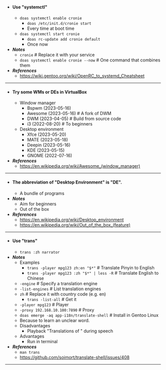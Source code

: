 - #### Use "systemctl"
    - `doas systemctl enable cronie`
        - `doas /etc/init.d/cronie start`
        - Every time at boot time
    - `doas systemctl start cronie`
        - `doas rc-update add cronie default`
        - Once now
- ***Notes***
    - `cronie` # Replace it with your service
    - `doas systemctl enable cronie --now` # One command that combines them
- ***References***
    - https://wiki.gentoo.org/wiki/OpenRC_to_systemd_Cheatsheet
- ---
- #### Try some WMs or DEs in VirtualBox
    - Window manager
        - Bspwm (2023-05-16)
        - Awesome (2023-05-16) # A fork of DWM
        - DWM (2023-04-05) # Build from source code
        - i3 (2022-08-20) # To beginners
    - Desktop environment
        - Xfce (2023-05-20)
        - MATE (2023-05-18)
        - Deepin (2023-05-16)
        - KDE (2023-05-15)
        - GNOME (2022-07-16)
- ***References***
    - https://en.wikipedia.org/wiki/Awesome_(window_manager)
- ---
- #### The abbreviation of "Desktop Environment" is "DE".
    - A bundle of programs
- ***Notes***
    - Aim for beginners
    - Out of the box
- ***References***
    - https://en.wikipedia.org/wiki/Desktop_environment
    - https://en.wikipedia.org/wiki/Out_of_the_box_(feature)
- ---
- #### Use "trans"
    - `trans :zh narrator`
- ***Notes***
    - Examples
        - `trans -player mpg123 zh:en "$*"` # Translate Pinyin to English
        - `trans -player mpg123 :zh "$*" | less -R` # Translate English to Chinese
    - `-engine` # Specify a translation engine
    - `-list-engines` # List translation engines
    - `zh` # Replace it with country code (e.g. en)
        - `trans -list-all` # Get it
    - `-player mpg123` # Player
    - `-proxy 192.168.10.100:7890` # Proxy
    - `doas emerge -aq app-i18n/translate-shell` # Install in Gentoo Linux
    - Because to learn an unclear word.
    - Disadvantages
        - Playback "Translations of " during speech
    - Advantages
        - Run in terminal
- ***References***
    - `man trans`
    - https://github.com/soimort/translate-shell/issues/408
- ---
